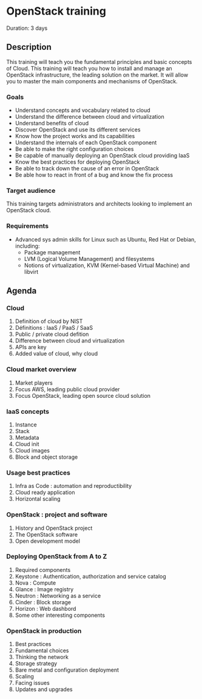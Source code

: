 # OpenStack training

Duration: 3 days

## Description

This training will teach you the fundamental principles and basic concepts of Cloud.
This training will teach you how to install and manage an OpenStack infrastructure, the leading solution on the market.
It will allow you to master the main components and mechanisms of OpenStack.

### Goals

* Understand concepts and vocabulary related to cloud
* Understand the difference between cloud and virtualization
* Understand benefits of cloud
* Discover OpenStack and use its different services
* Know how the project works and its capabilities
* Understand the internals of each OpenStack component
* Be able to make the right configuration choices
* Be capable of manually deploying an OpenStack cloud providing IaaS
* Know the best practices for deploying OpenStack
* Be able to track down the cause of an error in OpenStack
* Be able how to react in front of a bug and know the fix process

### Target audience

This training targets administrators and architects looking to implement an OpenStack cloud.

### Requirements

* Advanced sys admin skills for Linux such as Ubuntu, Red Hat or Debian, including:
    * Package management
    * LVM (Logical Volume Management) and filesystems
    * Notions of virtualization, KVM (Kernel-based Virtual Machine) and libvirt

## Agenda

### Cloud

1. Definition of cloud by NIST
2. Définitions : IaaS / PaaS / SaaS
3. Public / private cloud defition
4. Difference between cloud and virtualization
5. APIs are key
7. Added value of cloud, why cloud

### Cloud market overview

1. Market players
2. Focus AWS, leading public cloud provider
3. Focus OpenStack, leading open source cloud solution

### IaaS concepts

1. Instance
2. Stack
3. Metadata
4. Cloud init
5. Cloud images
6. Block and object storage

### Usage best practices

1. Infra as Code : automation and reproductibility
2. Cloud ready application
3. Horizontal scaling

### OpenStack : project and software

1. History and OpenStack project
2. The OpenStack software
4. Open development model

### Deploying OpenStack from A to Z

1. Required components
2. Keystone : Authentication, authorization and service catalog
3. Nova : Compute
4. Glance : Image registry
5. Neutron : Networking as a service
6. Cinder : Block storage
7. Horizon : Web dashbord
8. Some other interesting components

### OpenStack in production

1. Best practices
2. Fundamental choices
3. Thinking the network
4. Storage strategy
5. Bare metal and configuration deployment
6. Scaling
7. Facing issues
8. Updates and upgrades

